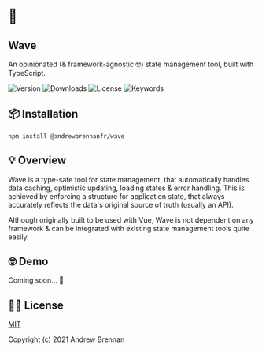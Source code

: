 # 🌊

## Wave

An opinionated (& framework-agnostic 🤓) state management tool, built with
TypeScript.

![Version](https://img.shields.io/github/package-json/v/andrewbrennanfr/wave)
![Downloads](https://img.shields.io/npm/dw/@andrewbrennanfr/wave)
![License](https://img.shields.io/github/license/andrewbrennanfr/wave)
![Keywords](https://img.shields.io/github/package-json/keywords/andrewbrennanfr/wave)

## 📦 Installation

```
npm install @andrewbrennanfr/wave
```

## 💡 Overview

Wave is a type-safe tool for state management, that automatically handles data
caching, optimistic updating, loading states & error handling. This is achieved
by enforcing a structure for application state, that always accurately reflects
the data's original source of truth (usually an API).

Although originally built to be used with Vue, Wave is not dependent on any
framework & can be integrated with existing state management tools quite easily.

## 🤓 Demo

Coming soon... 👀

## 👨‍⚖️ License

[MIT](https://github.com/andrewbrennanfr/wave/blob/master/LICENSE)

Copyright (c) 2021 Andrew Brennan

